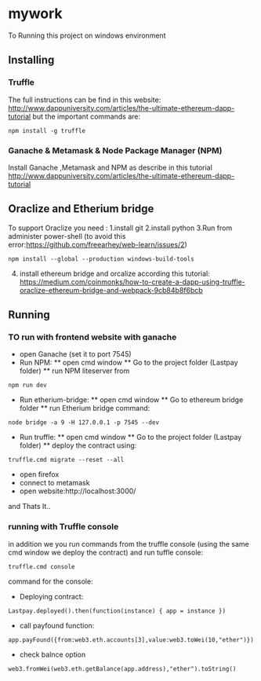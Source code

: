 # mywork
To Running this project on windows environment 
## Installing 
### Truffle 
The full instructions can be find in this website:
http://www.dappuniversity.com/articles/the-ultimate-ethereum-dapp-tutorial
but the important commands are:
```
npm install -g truffle
```
### Ganache & Metamask & Node Package Manager (NPM)
Install Ganache ,Metamask and NPM as describe in this tutorial
http://www.dappuniversity.com/articles/the-ultimate-ethereum-dapp-tutorial

## Oraclize and Etherium bridge
To support Oraclize you need :
1.install git
2.install python 
3.Run from administer power-shell (to avoid this error:https://github.com/freearhey/web-learn/issues/2)
```
npm install --global --production windows-build-tools  
```
4. install ethereum bridge and orcalize according this tutorial:
https://medium.com/coinmonks/how-to-create-a-dapp-using-truffle-oraclize-ethereum-bridge-and-webpack-9cb84b8f6bcb



## Running 
### TO run with frontend website with ganache
* open Ganache (set it to port 7545)
* Run NPM:
** open cmd window 
** Go to the project folder (Lastpay folder)
** run NPM liteserver from 
```
npm run dev
```
* Run etherium-bridge:
** open cmd window
** Go to ethereum bridge folder 
** run Etherium bridge command:
```
node bridge -a 9 -H 127.0.0.1 -p 7545 --dev
```
* Run truffle:
** open cmd window 
** Go to the project folder (Lastpay folder)
** deploy the contract using:
```
truffle.cmd migrate --reset --all
```
* open firefox 
* connect to metamask
* open website:http://localhost:3000/

and Thats It..

### running with Truffle console
in addition we you run commands from the truffle console (using the same cmd window we deploy the contract)
and run tuffle console:
```
truffle.cmd console
```
command for the console:
* Deploying contract:
```
Lastpay.deployed().then(function(instance) { app = instance })
```
* call payfound function:
```
app.payFound({from:web3.eth.accounts[3],value:web3.toWei(10,"ether")})
```
* check balnce option
```
web3.fromWei(web3.eth.getBalance(app.address),"ether").toString()
```
